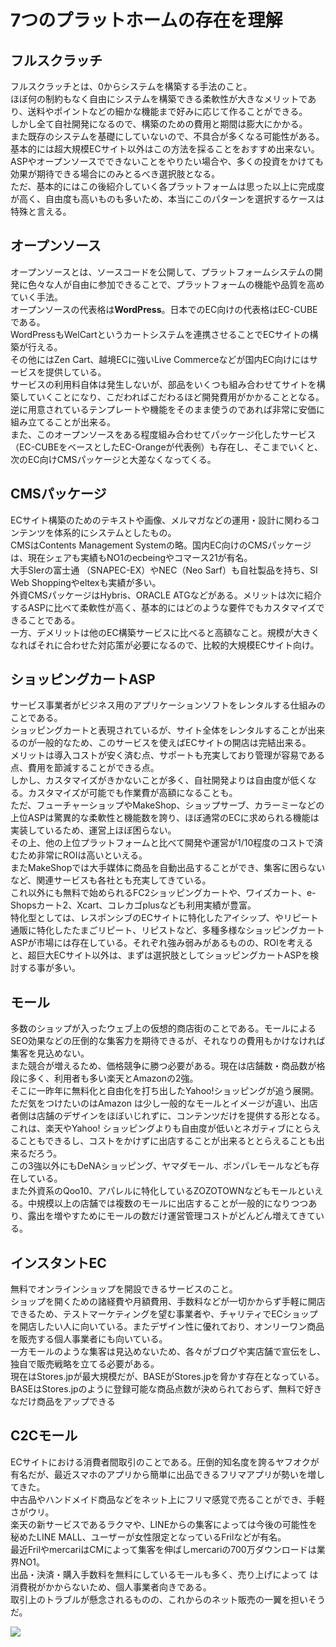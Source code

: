 # 7つのプラットホームの存在を理解

## フルスクラッチ
フルスクラッチとは、0からシステムを構築する手法のこと。<br>
ほぼ何の制約もなく自由にシステムを構築できる柔軟性が大きなメリットであり、送料やポイントなどの細かな機能まで好みに応じて作ることができる。<br>
しかし全て自社開発になるので、構築のための費用と期間は膨大にかかる。<br>
また既存のシステムを基礎にしていないので、不具合が多くなる可能性がある。基本的には超大規模ECサイト以外はこの方法を採ることをおすすめ出来ない。<br>
ASPやオープンソースでできないことをやりたい場合や、多くの投資をかけても効果が期待できる場合にのみとるべき選択肢となる。<br>
ただ、基本的にはこの後紹介していく各プラットフォームは思った以上に完成度が高く、自由度も高いものも多いため、本当にこのパターンを選択するケースは特殊と言える。

## オープンソース
オープンソースとは、ソースコードを公開して、プラットフォームシステムの開発に色々な人が自由に参加できることで、プラットフォームの機能や品質を高めていく手法。<br>
オープンソースの代表格は<strong>WordPress</strong>。日本でのEC向けの代表格はEC-CUBEである。<br>
WordPressもWelCartというカートシステムを連携させることでECサイトの構築が行える。<br>
その他にはZen Cart、越境ECに強いLive Commerceなどが国内EC向けにはサービスを提供している。<br>
サービスの利用料自体は発生しないが、部品をいくつも組み合わせてサイトを構築していくことになり、こだわればこだわるほど開発費用がかかることとなる。<br>
逆に用意されているテンプレートや機能をそのまま使うのであれば非常に安価に組み立てることが出来る。<br>
また、このオープンソースをある程度組み合わせてパッケージ化したサービス（EC-CUBEをベースとしたEC-Orangeが代表例）も存在し、そこまでいくと、次のEC向けCMSパッケージと大差なくなってくる。

## CMSパッケージ
ECサイト構築のためのテキストや画像、メルマガなどの運用・設計に関わるコンテンツを体系的にシステムとしたもの。<br>
CMSはContents Management Systemの略。国内EC向けのCMSパッケージは、現在シェアも実績もNO1のecbeingやコマース21が有名。<br>
大手SIerの富士通 （SNAPEC-EX）やNEC（Neo Sarf）も自社製品を持ち、SI Web Shoppingやeltexも実績が多い。<br>
外資CMSパッケージはHybris、ORACLE ATGなどがある。メリットは次に紹介するASPに比べて柔軟性が高く、基本的にはどのような要件でもカスタマイズできることである。<br>
一方、デメリットは他のEC構築サービスに比べると高額なこと。規模が大きくなればそれに合わせた対応策が必要になるので、比較的大規模ECサイト向け。

## ショッピングカートASP
サービス事業者がビジネス用のアプリケーションソフトをレンタルする仕組みのことである。<br>
ショッピングカートと表現されているが、サイト全体をレンタルすることが出来るのが一般的なため、このサービスを使えばECサイトの開店は完結出来る。<br>
メリットは導入コストが安く済む点、サポートも充実しており管理が容易である点、費用を節減することができる点。<br>
しかし、カスタマイズがきかないことが多く、自社開発よりは自由度が低くなる。カスタマイズが可能でも作業費が高額になることも。<br>
ただ、フューチャーショップやMakeShop、ショップサーブ、カラーミーなどの上位ASPは驚異的な柔軟性と機能数を誇り、ほぼ通常のECに求められる機能は実装しているため、運営上ほぼ困らない。<br>
その上、他の上位プラットフォームと比べて開発や運営が1/10程度のコストで済むため非常にROIは高いといえる。<br>
またMakeShopでは大手媒体に商品を自動出品することができ、集客に困らないなど、関連サービスも各社とも充実してきている。<br>
これ以外にも無料で始められるFC2ショッピングカートや、ワイズカート、e-Shopsカート2、Xcart、コレカゴplusなども利用実績が豊富。<br>
特化型としては、レスポンシブのECサイトに特化したアイシップ、やリピート通販に特化したたまごリピート、リピストなど、多種多様なショッピングカートASPが市場には存在している。それぞれ強み弱みがあるものの、ROIを考えると、超巨大ECサイト以外は、まずは選択肢としてショッピングカートASPを検討する事が多い。

## モール
多数のショップが入ったウェブ上の仮想的商店街のことである。モールによるSEO効果などの圧倒的な集客力を期待できるが、それなりの費用もかけなければ集客を見込めない。<br>
また競合が増えるため、価格競争に勝つ必要がある。現在は店舗数・商品数が格段に多く、利用者も多い楽天とAmazonの2強。<br>
そこに一昨年に無料化と自由化を打ち出したYahoo!ショッピングが追う展開。<br>
ただ気をつけたいのはAmazon は少し一般的なモールとイメージが違い、出店者側は店舗のデザインをほぼいじれずに、コンテンツだけを提供する形となる。<br>
これは、楽天やYahoo! ショッピングよりも自由度が低いとネガティブにとらえることもできるし、コストをかけずに出店することが出来るととらえることも出来るだろう。<br>
この3強以外にもDeNAショッピング、ヤマダモール、ポンパレモールなども存在している。<br>
また外資系のQoo10、アパレルに特化しているZOZOTOWNなどもモールといえる。中規模以上の店舗では複数のモールに出店することが一般的になりつつあり、露出を増やすためにモールの数だけ運営管理コストがどんどん増えてきている。

## インスタントEC
無料でオンラインショップを開設できるサービスのこと。<br>
ショップを開くための諸経費や月額費用、手数料などが一切かからず手軽に開店できるため、テストマーケティングを望む事業者や、チャリティでECショップを開店したい人に向いている。またデザイン性に優れており、オンリーワン商品を販売する個人事業者にも向いている。<br>
一方モールのような集客は見込めないため、各々がブログや実店舗で宣伝をし、独自で販売戦略を立てる必要がある。<br>
現在はStores.jpが最大規模だが、BASEがStores.jpを脅かす存在となっている。<br>
BASEはStores.jpのように登録可能な商品点数が決められておらず、無料で好きなだけ商品をアップできる

## C2Cモール
ECサイトにおける消費者間取引のことである。圧倒的知名度を誇るヤフオクが有名だが、最近スマホのアプリから簡単に出品できるフリマアプリが勢いを増してきた。<br>
中古品やハンドメイド商品などをネット上にフリマ感覚で売ることができ、手軽さがウリ。<br>
楽天の新サービスであるラクマや、LINEからの集客によっては今後の可能性を秘めたLINE MALL、ユーザーが女性限定となっているFrilなどが有名。<br>
最近FrilやmercariはCMによって集客を伸ばしmercariの700万ダウンロードは業界NO1。<br>
出品・決済・購入手数料を無料にしているモールも多く、売り上げによって は消費税がかからないため、個人事業者向きである。<br>
取引上のトラブルが懸念されるものの、これからのネット販売の一翼を担いそうだ。

<img src="https://ecclab.empowershop.co.jp/wordpress/wp-content/uploads/2015/01/pf000-800x492.png">

